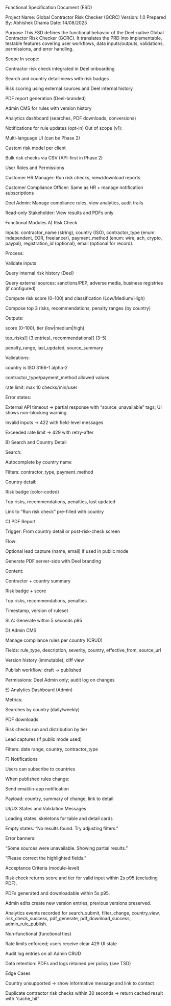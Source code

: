 Functional Specification Document (FSD)

Project Name: Global Contractor Risk Checker (GCRC)
Version: 1.0
Prepared By: Abhishek Dhama
Date: 14/08/2025

Purpose
This FSD defines the functional behavior of the Deel-native Global Contractor Risk Checker (GCRC). It translates the PRD into implementable, testable features covering user workflows, data inputs/outputs, validations, permissions, and error handling.

Scope
In scope:

Contractor risk check integrated in Deel onboarding

Search and country detail views with risk badges

Risk scoring using external sources and Deel internal history

PDF report generation (Deel-branded)

Admin CMS for rules with version history

Analytics dashboard (searches, PDF downloads, conversions)

Notifications for rule updates (opt-in)
Out of scope (v1):

Multi-language UI (can be Phase 2)

Custom risk model per client

Bulk risk checks via CSV (API-first in Phase 2)

User Roles and Permissions

Customer HR Manager: Run risk checks, view/download reports

Customer Compliance Officer: Same as HR + manage notification subscriptions

Deel Admin: Manage compliance rules, view analytics, audit trails

Read-only Stakeholder: View results and PDFs only

Functional Modules
A) Risk Check

Inputs: contractor_name (string), country (ISO), contractor_type (enum: independent, EOR, freelancer), payment_method (enum: wire, ach, crypto, paypal), registration_id (optional), email (optional for record).

Process:

Validate inputs

Query internal risk history (Deel)

Query external sources: sanctions/PEP, adverse media, business registries (if configured)

Compute risk score (0–100) and classification (Low/Medium/High)

Compose top 3 risks, recommendations, penalty ranges (by country)

Outputs:

score (0–100), tier (low|medium|high)

top_risks[] (3 entries), recommendations[] (3–5)

penalty_range, last_updated, source_summary

Validations:

country is ISO 3166-1 alpha-2

contractor_type/payment_method allowed values

rate limit: max 10 checks/min/user

Error states:

External API timeout → partial response with “source_unavailable” tags; UI shows non-blocking warning

Invalid inputs → 422 with field-level messages

Exceeded rate limit → 429 with retry-after

B) Search and Country Detail

Search:

Autocomplete by country name

Filters: contractor_type, payment_method

Country detail:

Risk badge (color-coded)

Top risks, recommendations, penalties, last updated

Link to “Run risk check” pre-filled with country

C) PDF Report

Trigger: From country detail or post-risk-check screen

Flow:

Optional lead capture (name, email) if used in public mode

Generate PDF server-side with Deel branding

Content:

Contractor + country summary

Risk badge + score

Top risks, recommendations, penalties

Timestamp, version of ruleset

SLA: Generate within 5 seconds p95

D) Admin CMS

Manage compliance rules per country (CRUD)

Fields: rule_type, description, severity, country, effective_from, source_url

Version history (immutable); diff view

Publish workflow: draft → published

Permissions: Deel Admin only; audit log on changes

E) Analytics Dashboard (Admin)

Metrics:

Searches by country (daily/weekly)

PDF downloads

Risk checks run and distribution by tier

Lead captures (if public mode used)

Filters: date range, country, contractor_type

F) Notifications

Users can subscribe to countries

When published rules change:

Send email/in-app notification

Payload: country, summary of change, link to detail

UI/UX States and Validation Messages

Loading states: skeletons for table and detail cards

Empty states: “No results found. Try adjusting filters.”

Error banners:

“Some sources were unavailable. Showing partial results.”

“Please correct the highlighted fields.”

Acceptance Criteria (module-level)

Risk check returns score and tier for valid input within 2s p95 (excluding PDF).

PDFs generated and downloadable within 5s p95.

Admin edits create new version entries; previous versions preserved.

Analytics events recorded for search_submit, filter_change, country_view, risk_check_success, pdf_generate, pdf_download_success, admin_rule_publish.

Non-functional (functional ties)

Rate limits enforced; users receive clear 429 UI state

Audit log entries on all Admin CRUD

Data retention: PDFs and logs retained per policy (see TSD)

Edge Cases

Country unsupported → show informative message and link to contact

Duplicate contractor risk checks within 30 seconds → return cached result with “cache_hit”